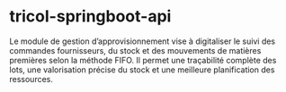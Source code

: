 # tricol-springboot-api
Le module de gestion d’approvisionnement vise à digitaliser le suivi des commandes fournisseurs, du stock et des mouvements de matières premières selon la méthode FIFO. Il permet une traçabilité complète des lots, une valorisation précise du stock et une meilleure planification des ressources.

